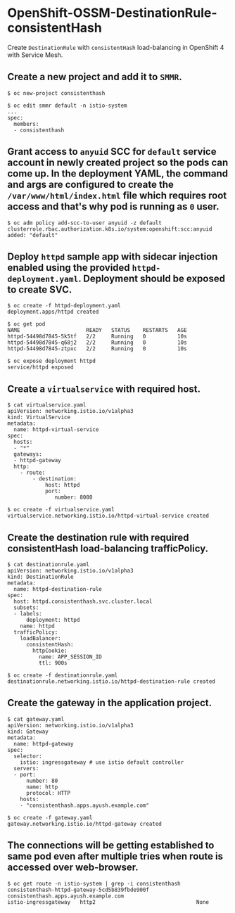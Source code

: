 # OpenShift-OSSM-DestinationRule-consistentHash

Create `DestinationRule` with `consistentHash` load-balancing in OpenShift 4 with Service Mesh.

## Create a new project and add it to `SMMR`.
```
$ oc new-project consistenthash

$ oc edit smmr default -n istio-system
...
spec:
  members:
  - consistenthash
```

## Grant access to `anyuid` SCC for `default` service account in newly created project so the pods can come up. In the deployment YAML, the command and args are configured to create the `/var/www/html/index.html` file which requires root access and that's why pod is running as `0` user.
```
$ oc adm policy add-scc-to-user anyuid -z default
clusterrole.rbac.authorization.k8s.io/system:openshift:scc:anyuid added: "default"
```

## Deploy `httpd` sample app with sidecar injection enabled using the provided `httpd-deployment.yaml`. Deployment should be exposed to create SVC.
```
$ oc create -f httpd-deployment.yaml 
deployment.apps/httpd created

$ oc get pod
NAME                     READY   STATUS    RESTARTS   AGE
httpd-54498d7845-5k5tf   2/2     Running   0          10s
httpd-54498d7845-q68j2   2/2     Running   0          10s
httpd-54498d7845-ztpxc   2/2     Running   0          10s

$ oc expose deployment httpd 
service/httpd exposed
```

## Create a `virtualservice` with required host.
```
$ cat virtualservice.yaml
apiVersion: networking.istio.io/v1alpha3
kind: VirtualService
metadata:
  name: httpd-virtual-service
spec:
  hosts:
  - "*"
  gateways:
  - httpd-gateway 
  http:
    - route:
        - destination:
            host: httpd 
            port:
               number: 8080

$ oc create -f virtualservice.yaml
virtualservice.networking.istio.io/httpd-virtual-service created
```

## Create the destination rule with required consistentHash load-balancing trafficPolicy.
```
$ cat destinationrule.yaml
apiVersion: networking.istio.io/v1alpha3
kind: DestinationRule
metadata:
  name: httpd-destination-rule 
spec:
  host: httpd.consistenthash.svc.cluster.local 
  subsets:
  - labels:
      deployment: httpd
    name: httpd
  trafficPolicy:
    loadBalancer:
      consistentHash:
        httpCookie:
          name: APP_SESSION_ID 
          ttl: 900s

$ oc create -f destinationrule.yaml
destinationrule.networking.istio.io/httpd-destination-rule created
```

## Create the gateway in the application project.
```
$ cat gateway.yaml
apiVersion: networking.istio.io/v1alpha3
kind: Gateway
metadata:
  name: httpd-gateway
spec:
  selector:
    istio: ingressgateway # use istio default controller
  servers:
  - port:
      number: 80
      name: http
      protocol: HTTP
    hosts:
    - "consistenthash.apps.ayush.example.com"

$ oc create -f gateway.yaml
gateway.networking.istio.io/httpd-gateway created
```

## The connections will be getting established to same pod even after multiple tries when route is accessed over web-browser.
```
$ oc get route -n istio-system | grep -i consistenthash
consistenthash-httpd-gateway-5cd5b839fbde900f   consistenthash.apps.ayush.example.com                             istio-ingressgateway   http2                                None
```

